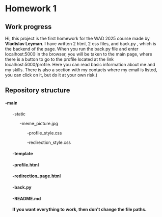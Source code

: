 <h1>Homework 1</h1>

<h2>Work progress</h2>

Hi, this project is the first homework for the WAD 2025 course made by <strong>Vladislav Leyman</strong>.
I have written 2 html, 2 css files, and back.py , which is the backend of the page.
When you run the back.py file and enter localhost:5000 in the browser, you will be taken to the main page, where there is a button to go to the profile located at the link localhost:5000/profile. Here you can read basic information about me and my skills. There is also a section with my contacts where my email is listed, you can click on it, but do it at your own risk.)

<h2>Repository structure</h2>
<h4>-main</h4>
  <ol>-static</h4>
   <ol>-meme_picture.jpg
    <ol>-profile_style.css</ol>
    <ol>-redirection_style.css</ol>
   </ol>
  <h4>-template</h4>
    <h4>-profile.html</h4>
    <h4>-redirection_page.html</h4>
  <h4>-back.py</h4>
  <h4>-README.md</h4>
<strong>If you want everything to work, then don't change the file paths.</strong>
